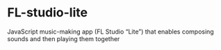# FL-studio-lite
JavaScript music-making app (FL Studio “Lite”) that enables composing sounds and then playing them together
